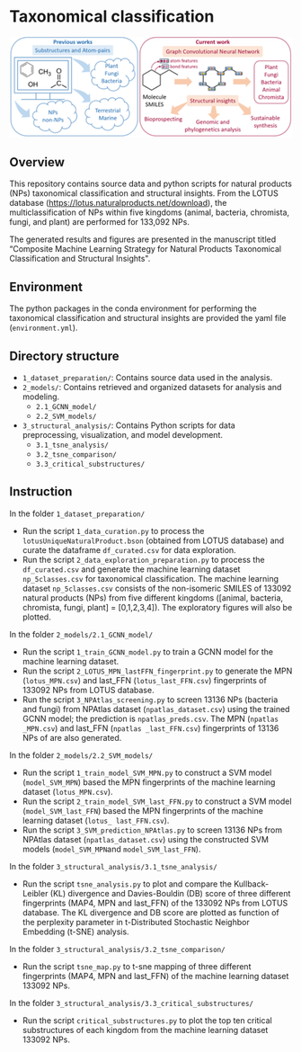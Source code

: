 # Taxonomical classification
![alt text](https://github.com/SIBERanalytics/NPTaxonomy/blob/main/overview_figure.png?raw=true)

## Overview

This repository contains source data and python scripts for natural products (NPs) taxonomical classification and structural insights. From the LOTUS database (https://lotus.naturalproducts.net/download), the multiclassification of NPs within five kingdoms (animal, bacteria, chromista, fungi, and plant) are performed for 133,092 NPs.

The generated results and figures are presented in the manuscript titled “Composite Machine Learning Strategy for Natural Products Taxonomical Classification and Structural Insights".

## Environment
The python packages in the conda environment for performing the taxonomical classification and structural insights are provided the yaml file (`environment.yml`).

## Directory structure
- `1_dataset_preparation/`: Contains source data used in the analysis.
- `2_models/`: Contains retrieved and organized datasets for analysis and modeling.
  + `2.1_GCNN_model/`
  + `2.2_SVM_models/`
- `3_structural_analysis/`: Contains Python scripts for data preprocessing, visualization, and model development.
  + `3.1_tsne_analysis/`
  + `3.2_tsne_comparison/`
  + `3.3_critical_substructures/`

## Instruction
In the folder `1_dataset_preparation/`
- Run the script `1_data_curation.py` to process the `lotusUniqueNaturalProduct.bson` (obtained from LOTUS database) and curate the dataframe `df_curated.csv` for data exploration.
- Run the script `2_data_exploration_preparation.py` to process the `df_curated.csv` and generate the machine learning dataset `np_5classes.csv` for taxonomical classification. The machine learning dataset `np_5classes.csv` consists of the non-isomeric SMILES of 133092 natural products (NPs) from five different kingdoms ([animal, bacteria, chromista, fungi, plant] = [0,1,2,3,4]). The exploratory figures will also be plotted.

In the folder `2_models/2.1_GCNN_model/`
- Run the script `1_train_GCNN_model.py` to train a GCNN model for the machine learning dataset.
- Run the script `2_LOTUS_MPN_lastFFN_fingerprint.py` to generate the MPN (`lotus_MPN.csv`) and last_FFN (`lotus_last_FFN.csv`) fingerprints of 133092 NPs from LOTUS database.
- Run the script `3_NPAtlas_screening.py` to screen 13136 NPs (bacteria and fungi) from NPAtlas dataset (`npatlas_dataset.csv`) using the trained GCNN model; the prediction is `npatlas_preds.csv`. The MPN (`npatlas _MPN.csv`) and last_FFN (`npatlas _last_FFN.csv`) fingerprints of 13136 NPs of are also generated.

In the folder `2_models/2.2_SVM_models/`
- Run the script `1_train_model_SVM_MPN.py` to construct a SVM model (`model_SVM_MPN`) based the MPN fingerprints of the machine learning dataset (`lotus_MPN.csv`).
- Run the script `2_train_model_SVM_last_FFN.py` to construct a SVM model (`model_SVM_last_FFN`) based the MPN fingerprints of the machine learning dataset (`lotus_ last_FFN.csv`).
- Run the script `3_SVM_prediction_NPAtlas.py` to screen 13136 NPs from NPAtlas dataset (`npatlas_dataset.csv`) using the constructed SVM models (`model_SVM_MPN`and `model_SVM_last_FFN`).

In the folder `3_structural_analysis/3.1_tsne_analysis/`
- Run the script `tsne_analysis.py` to plot and compare the Kullback-Leibler (KL) divergence and Davies-Bouldin (DB) score of three different fingerprints (MAP4, MPN and last_FFN) of the 133092 NPs from LOTUS database. The KL divergence and DB score are plotted as function of the perplexity parameter in t-Distributed Stochastic Neighbor Embedding (t-SNE) analysis.

In the folder `3_structural_analysis/3.2_tsne_comparison/`
- Run the script `tsne_map.py` to t-sne mapping of three different fingerprints (MAP4, MPN and last_FFN) of the machine learning dataset 133092 NPs.

In the folder `3_structural_analysis/3.3_critical_substructures/`
- Run the script `critical_substructures.py` to plot the top ten critical substructures of each kingdom from the machine learning dataset 133092 NPs.
